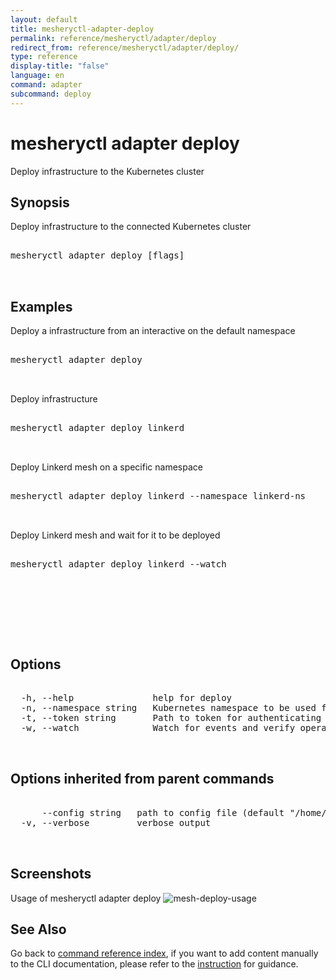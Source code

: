 ```yaml
---
layout: default
title: mesheryctl-adapter-deploy
permalink: reference/mesheryctl/adapter/deploy
redirect_from: reference/mesheryctl/adapter/deploy/
type: reference
display-title: "false"
language: en
command: adapter
subcommand: deploy
---
```


# mesheryctl adapter deploy

Deploy infrastructure to the Kubernetes cluster

## Synopsis

Deploy infrastructure to the connected Kubernetes cluster
<pre class='codeblock-pre'>
<div class='codeblock'>
mesheryctl adapter deploy [flags]

</div>
</pre> 

## Examples

Deploy a infrastructure from an interactive on the default namespace
<pre class='codeblock-pre'>
<div class='codeblock'>
mesheryctl adapter deploy

</div>
</pre> 

Deploy infrastructure
<pre class='codeblock-pre'>
<div class='codeblock'>
mesheryctl adapter deploy linkerd

</div>
</pre> 

Deploy Linkerd mesh on a specific namespace
<pre class='codeblock-pre'>
<div class='codeblock'>
mesheryctl adapter deploy linkerd --namespace linkerd-ns

</div>
</pre> 

Deploy Linkerd mesh and wait for it to be deployed
<pre class='codeblock-pre'>
<div class='codeblock'>
mesheryctl adapter deploy linkerd --watch

</div>
</pre> 

<pre class='codeblock-pre'>
<div class='codeblock'>
		

</div>
</pre> 

## Options

<pre class='codeblock-pre'>
<div class='codeblock'>
  -h, --help               help for deploy
  -n, --namespace string   Kubernetes namespace to be used for deploying the validation tests and sample workload (default "default")
  -t, --token string       Path to token for authenticating to Meshery API
  -w, --watch              Watch for events and verify operation (in beta testing)

</div>
</pre>

## Options inherited from parent commands

<pre class='codeblock-pre'>
<div class='codeblock'>
      --config string   path to config file (default "/home/aadhitya/.meshery/config.yaml")
  -v, --verbose         verbose output

</div>
</pre>

## Screenshots

Usage of mesheryctl adapter deploy
![mesh-deploy-usage](/assets/img/mesheryctl/deploy-mesh.png)

## See Also

Go back to [command reference index](/reference/mesheryctl/), if you want to add content manually to the CLI documentation, please refer to the [instruction](/project/contributing/contributing-cli#preserving-manually-added-documentation) for guidance.
